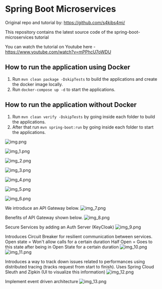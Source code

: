 # Spring Boot Microservices
Original repo and tutorial by: https://github.com/s4kibs4mi/

This repository contains the latest source code of the spring-boot-microservices tutorial

You can watch the tutorial on Youtube here - https://www.youtube.com/watch?v=mPPhcU7oWDU

## How to run the application using Docker

1. Run `mvn clean package -DskipTests` to build the applications and create the docker image locally.
2. Run `docker-compose up -d` to start the applications.

## How to run the application without Docker

1. Run `mvn clean verify -DskipTests` by going inside each folder to build the applications.
2. After that run `mvn spring-boot:run` by going inside each folder to start the applications.


![img.png](img.png)

![img_1.png](img_1.png)

![img_2.png](img_2.png)

![img_3.png](img_3.png)

![img_4.png](img_4.png)

![img_5.png](img_5.png)

![img_6.png](img_6.png)

We introduce an API Gateway below.
![img_7.png](img_7.png)

Benefits of API Gateway shown below.
![img_8.png](img_8.png)

Secure Services by adding an Auth Server (KeyCloak)
![img_9.png](img_9.png)

Introduces Circuit Breaker for resilient communication between services. 
Open state = Won't allow calls for a certain duration
Half Open = Goes to this state after being in Open State for a certain duration
![img_10.png](img_10.png)
![img_11.png](img_11.png)

Introduces a way to track down issues related to performances using distributed tracing (tracks request from start to finish).
Uses Spring Cloud Sleuth and Zipkin (UI to visualize this information)
![img_12.png](img_12.png)

Implement event driven architecture
![img_13.png](img_13.png)

